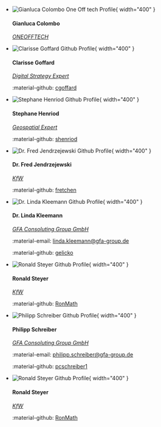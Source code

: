 

<div class="grid cards team" markdown>

-   ![Gianluca Colombo One Off tech Profile](https://oneofftech.xyz/assets/images/team/gianluca.jpg){ width="400" }

    #### Gianluca Colombo
    [*ONEOFFTECH*](https://lucid.berlin/)


-   ![Clarisse Goffard Github Profile](https://avatars.githubusercontent.com/u/145029905?v=4){ width="400" }

    #### Clarisse Goffard
    [*Digital Strategy Expert*](https://www.linkedin.com/in/clarisse-goffard-3b68b555/?original_referer=https%3A%2F%2Fwww%2Egoogle%2Ecom%2F&originalSubdomain=be)
    
    :material-github: [cgoffard](https://github.com/cgoffard)


-   ![Stephane Henriod Github Profile](https://avatars.githubusercontent.com/u/23653367?v=4){ width="400" }

    #### Stephane Henriod

    [*Geospatial Expert*](https://sosm.ch/de/ueber-uns/vorstand/fruehere-vorstandsmitglieder/stephane-henriod/)
    


    :material-github: [shenriod](https://github.com/shenriod)


-   ![Dr. Fred Jendrzejewski Github Profile](https://avatars.githubusercontent.com/u/8323674?v=4){ width="400" }

    #### Dr. Fred Jendrzejewski

    [*KfW*](https://www.kfw.de/kfw.de.html)
    
    :material-github: [fretchen](https://github.com/fretchen)


-   ![Dr. Linda Kleemann Github Profile](https://avatars.githubusercontent.com/u/161041924?v=4){ width="400" }

    #### Dr. Linda Kleemann

    [*GFA Consoluting Group GmbH*](https://www.gfa-group.de/)

    :material-email: [linda.kleemann@gfa-group.de](mailto:linda.kleemann@gfa-group.de)
    
    :material-github: [gelicko](https://github.com/gelicko)


-   ![Ronald Steyer Github Profile](https://avatars.githubusercontent.com/u/28636908?v=4){ width="400" }

    #### Ronald Steyer

    [*KfW*](https://www.kfw.de/kfw.de.html)

    :material-github: [RonMath](https://github.com/RonMath)


-   ![Philipp Schreiber Github Profile](https://avatars.githubusercontent.com/u/82368796?v=4){ width="400" }

    #### Philipp Schreiber

    [*GFA Consoluting Group GmbH*](https://www.gfa-group.de/)
    
    :material-email: [philipp.schreiber@gfa-group.de](mailto:philipp.schreiber@gfa-group.de)

    :material-github: [pcschreiber1](https://github.com/pcschreiber1)


-   ![Ronald Steyer Github Profile](https://avatars.githubusercontent.com/u/28636908?v=4){ width="400" }

    #### Ronald Steyer

    [*KfW*](https://www.kfw.de/kfw.de.html)

    :material-github: [RonMath](https://github.com/RonMath)
</div>


